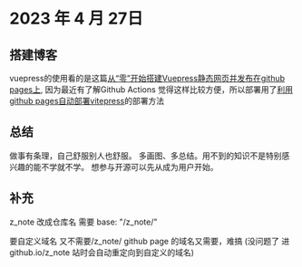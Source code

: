 # 2023 年 4 月 27日

## 搭建博客

vuepress的使用看的是这篇[从“零”开始搭建Vuepress静态网页并发布在github pages上](https://juejin.cn/post/7219229724958097464), 因为最近有了解Github Actions 觉得这样比较方便，所以部署用了[利用github pages自动部署vitepress](https://juejin.cn/post/7219229724958097464)的部署方法

## 总结

做事有条理，自己舒服别人也舒服。
多画图、多总结。用不到的知识不是特别感兴趣的能不学就不学。
想参与开源可以先从成为用户开始。

## 补充

z_note 改成仓库名
需要 base: "/z_note/" 

要自定义域名 又不需要/z_note/ github page 的域名又需要，难搞
(没问题了 进github.io/z_note 站时会自动重定向到自定义的域名)